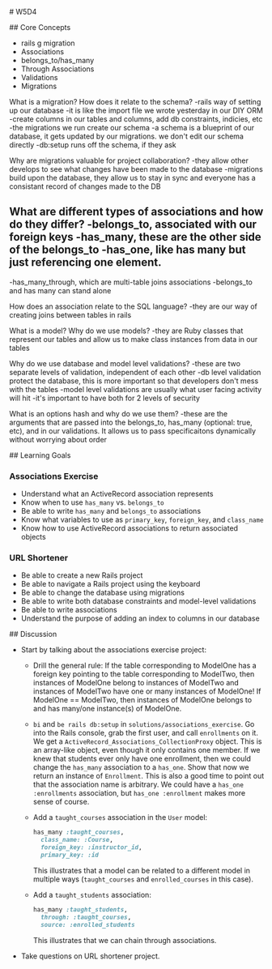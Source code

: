 # W5D4

## Core Concepts

- rails g migration <columns>
- Associations
- belongs_to/has_many
- Through Associations
- Validations
- Migrations

What is a migration? How does it relate to the schema? 
-rails way of setting up our database
-it is like the import file we wrote yesterday in our DIY ORM
-create columns in our tables and columns, add db constraints, indicies, etc 
-the migrations we run create our schema
-a schema is a blueprint of our database, it gets updated by our migrations.  we don't edit our schema directly 
    -db:setup runs off the schema, if they ask 

Why are migrations valuable for project collaboration? 
 -they allow other develops to see what changes have been made to the database
 -migrations build upon the database, they allow us to stay in sync and everyone has a consistant record of changes made to the DB

What are different types of associations and how do they differ?
-belongs_to, associated with our foreign keys
-has_many, these are the other side of the belongs_to
-has_one, like has many but just referencing one element. 
----
-has_many_through, which are multi-table joins associations
-belongs_to and has many can stand alone 

How does an association relate to the SQL language? 
-they are our way of creating joins between tables in rails

What is a model? Why do we use models?
-they are Ruby classes that represent our tables and allow us to make class instances from data in our tables

Why do we use database and model level validations? 
-these are two separate levels of validation, independent of each other
-db level validation protect the database, this is more important so that developers don't mess with the tables
-model level validations are usually what user facing activity will hit
-it's important to have both for 2 levels of security 

What is an options hash and why do we use them? 
-these are the arguments that are passed into the belongs_to, has_many (optional: true, etc), and in our validations.  It allows us to pass specificaitons dynamically without worrying about order


## Learning Goals

### Associations Exercise

- Understand what an ActiveRecord association represents
- Know when to use `has_many` vs. `belongs_to`
- Be able to write `has_many` and `belongs_to` associations
- Know what variables to use as `primary_key`, `foreign_key`, and `class_name`
- Know how to use ActiveRecord associations to return associated objects

### URL Shortener

- Be able to create a new Rails project
- Be able to navigate a Rails project using the keyboard
- Be able to change the database using migrations
- Be able to write both database constraints and model-level validations
- Be able to write associations
- Understand the purpose of adding an index to columns in our database

## Discussion

- Start by talking about the associations exercise project:

  - Drill the general rule: If the table corresponding to ModelOne has a foreign key pointing to the table corresponding to ModelTwo, then instances of ModelOne belong to instances of ModelTwo and instances of ModelTwo have one or many instances of ModelOne! If ModelOne == ModelTwo, then instances of ModelOne belongs to and has many/one instance(s) of ModelOne.
  - `bi` and `be rails db:setup` in `solutions/associations_exercise`. Go into the Rails console, grab the first user, and call `enrollments` on it. We get a `ActiveRecord_Associations_CollectionProxy` object. This is an array-like object, even though it only contains one member. If we knew that students ever only have one enrollment, then we could change the `has_many` association to a `has_one`. Show that now we return an instance of `Enrollment`. This is also a good time to point out that the association name is arbitrary. We could have a `has_one :enrollments` association, but `has_one :enrollment` makes more sense of course.
  - Add a `taught_courses` association in the `User` model:

    ```ruby
    has_many :taught_courses,
      class_name: :Course,
      foreign_key: :instructor_id,
      primary_key: :id
    ```

    This illustrates that a model can be related to a different model in multiple ways (`taught_courses` and `enrolled_courses` in this case).

  - Add a `taught_students` association:
    ```ruby
    has_many :taught_students,
      through: :taught_courses,
      source: :enrolled_students
    ```
    This illustrates that we can chain through associations.

- Take questions on URL shortener project.


